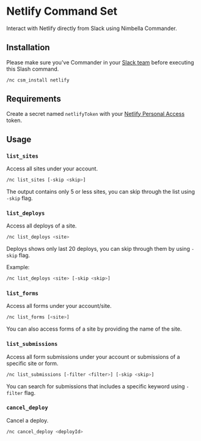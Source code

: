 # Netlify Command Set

Interact with Netlify directly from Slack using Nimbella Commander.

## Installation

Please make sure you've Commander in your [Slack team](https://slack.com/apps/AS833QXL0-nimbella-commander) before executing this Slash command.

```
/nc csm_install netlify
```

## Requirements

Create a secret named `netlifyToken` with your [Netlify Personal Access](https://app.netlify.com/user/applications/personal) token.

## Usage

### `list_sites`

Access all sites under your account.

```sh
/nc list_sites [-skip <skip>]
```

The output contains only 5 or less sites, you can skip through the list using `-skip` flag.

### `list_deploys`

Access all deploys of a site.

```sh
/nc list_deploys <site>
```

Deploys shows only last 20 deploys, you can skip through them by using `-skip` flag.

Example:

```sh
/nc list_deploys <site> [-skip <skip>]
```

### `list_forms`

Access all forms under your account/site.

```sh
/nc list_forms [<site>]
```

You can also access forms of a site by providing the name of the site.

### `list_submissions`

Access all form submissions under your account or submissions of a specific site or form.

```sh
/nc list_submissions [-filter <filter>] [-skip <skip>]
```

You can search for submissions that includes a specific keyword using `-filter` flag.

### `cancel_deploy`

Cancel a deploy.

```sh
/nc cancel_deploy <deployId>
```

